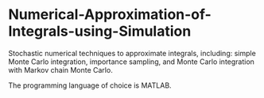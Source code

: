 # Numerical-Approximation-of-Integrals-using-Simulation
Stochastic numerical techniques to approximate integrals, including: simple Monte Carlo integration, importance sampling, and Monte Carlo integration with Markov chain Monte Carlo.

The programming language of choice is MATLAB.
